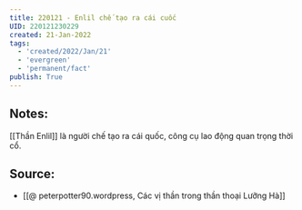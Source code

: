 ```yaml
---
title: 220121 - Enlil chế tạo ra cái cuốc
UID: 220121230229
created: 21-Jan-2022
tags:
  - 'created/2022/Jan/21'
  - 'evergreen'
  - 'permanent/fact'
publish: True
---
```

## Notes:
[[Thần Enlil]] là người chế tạo ra cái quốc, công cụ lao động quan trọng thời cổ.

## Source:
- [[@ peterpotter90.wordpress, Các vị thần trong thần thoại Lưỡng Hà]]

